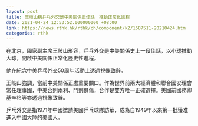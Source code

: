 ```yaml
---
layout: post
title: 王岐山稱乒乓外交是中美關係史佳話　推動正常化進程
date: 2021-04-24 12:53:52.000000000 +08:00
link: https://news.rthk.hk/rthk/ch/component/k2/1587511-20210424.htm
categories: rthk
---
```


在北京，國家副主席王岐山形容，乒乓外交是中美關係史上一段佳話，以小球推動大球，開啟中美關係正常化歷史性進程。

他在紀念中美乒乓外交50周年活動上透過視像致辭。

王岐山強調，當前中美關係正處重要關口。作為世界前兩大經濟體和聯合國安理會常任理事國，中美合則兩利、鬥則俱傷，合作是雙方唯一正確選擇。美國前國務卿基辛格等亦透過視像致辭。

乒乓外交是指1971年中國邀請美國乒乓球隊訪華，成為自1949年以來第一批獲准進入中國大陸的美國人。
